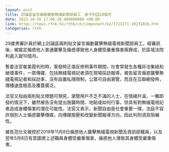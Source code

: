 ```yaml
---
layout: post
title: 討論區留言煽動襲擊無綫新聞部員工　男子判囚10個月
date: 2023-10-16 17:06:28.000000000 +08:00
link: https://news.rthk.hk/rthk/ch/component/k2/1723371-20231016.htm
categories: rthk
---
```


29歲男審計員於網上討論區兩則帖文留言煽動襲擊無綫電視新聞部員工，經審訊後，被裁定煽惑他人普通襲擊及煽惑導致他人身體受嚴重傷害兩罪成，於區域法院判處入獄10個月。 

暫委法官崔美霞判刑時，案發時正值反修例事件期間，社會常發生各種非法集結和破壞事件，一眾傳媒、包括無綫電視記者須在現場採訪報導，被告留言煽惑襲擊無綫電視記者和採訪車，沒有設置私隱限制，公眾可自由瀏覽，而且在互聯網發佈，傳播速度極高及覆蓋廣泛。

法官又指由兩則貼文標題可預見，瀏覽用戶不乏不滿的人士，在情緒升温，一觸即發的情況下，雖然被告沒有提出施襲時間、地點或如何行事，但具有對無綫電視記者造成身體傷害的潛在可能性。法官又表示，新聞自由是社會重要一環，法庭不容許個別人士煽惑襲擊傳媒，向傳媒施壓和改變新聞報導方向，因此判刑須具阻嚇性。

被告范仕文被控於2019年11月8日煽惑他人襲擊無綫電視新聞及資訊部職員，以及翌年5月8日有意圖使上述職員身體受嚴重傷害，煽惑他人導致其身體受嚴重傷害。
